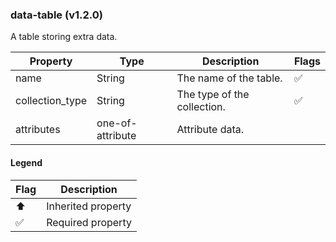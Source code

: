 ### data-table (v1.2.0)
A table storing extra data.

| Property | Type | Description | Flags |
|---|---|---|---|
| name | String | The name of the table. | ✅ |
| collection_type | String | The type of the collection. | ✅ |
| attributes | one-of-attribute | Attribute data. |  |


#### Legend

| Flag | Description |
| --- | --- |
| ⬆️ | Inherited property |
| ✅ | Required property |

